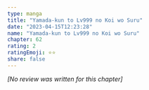 ```yaml
---
type: manga
title: "Yamada-kun to Lv999 no Koi wo Suru"
date: "2023-04-15T12:23:28"
name: "Yamada-kun to Lv999 no Koi wo Suru"
chapter: 62
rating: 2
ratingEmoji: ⭐️⭐️
share: false
---
```


*[No review was written for this chapter]*
